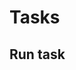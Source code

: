 # Tasks
<!-- ## Tasks creation
To create a task:
1. Navigate to the `clover_sim/tasks` directory
2. Copy `base_task` folder and rename it
3. Change name in `package.xml`
4. Create a new task -->
## Run task
